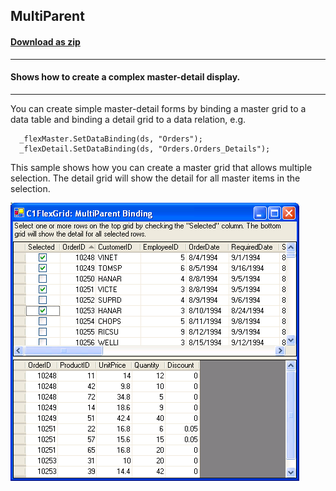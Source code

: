 ## MultiParent
#### [Download as zip](https://grapecity.github.io/DownGit/#/home?url=https://github.com/GrapeCity/ComponentOne-WinForms-Samples/tree/master/NetFramework\FlexGrid\CS\MultiParent)
____
#### Shows how to create a complex master-detail display.
____
You can create simple master-detail forms by binding a master grid to a data table and binding a detail grid to a data relation, e.g.

```
  _flexMaster.SetDataBinding(ds, "Orders");
  _flexDetail.SetDataBinding(ds, "Orders.Orders_Details");
```
This sample shows how you can create a master grid that allows multiple selection.
The detail grid will show the detail for all master items in the selection.

![screenshot](screenshot.PNG)
